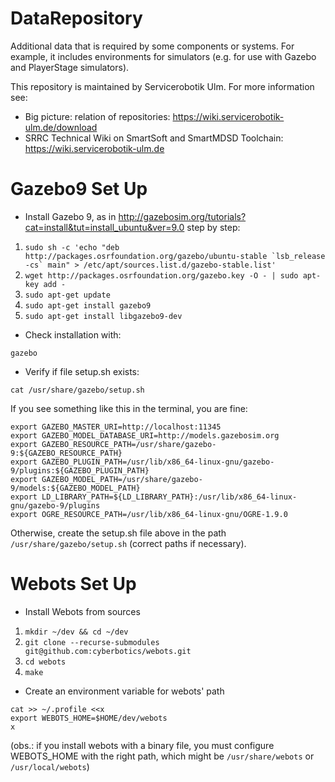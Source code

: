 # DataRepository
Additional data that is required by some components or systems. For example, it includes environments for simulators (e.g. for use with Gazebo and PlayerStage simulators).

This repository is maintained by Servicerobotik Ulm. For more information see:

* Big picture: relation of repositories: https://wiki.servicerobotik-ulm.de/download
* SRRC Technical Wiki on SmartSoft and SmartMDSD Toolchain: https://wiki.servicerobotik-ulm.de

# Gazebo9 Set Up
* Install Gazebo 9, as in http://gazebosim.org/tutorials?cat=install&tut=install_ubuntu&ver=9.0 step by step:

1) ```sudo sh -c 'echo "deb http://packages.osrfoundation.org/gazebo/ubuntu-stable `lsb_release -cs` main" > /etc/apt/sources.list.d/gazebo-stable.list'```
2) ```wget http://packages.osrfoundation.org/gazebo.key -O - | sudo apt-key add -```
3) ```sudo apt-get update```
4) ```sudo apt-get install gazebo9```
5) ```sudo apt-get install libgazebo9-dev```

* Check installation with:
```
gazebo
```
* Verify if file setup.sh exists:
```
cat /usr/share/gazebo/setup.sh
```
If you see something like this in the terminal, you are fine:
```
export GAZEBO_MASTER_URI=http://localhost:11345
export GAZEBO_MODEL_DATABASE_URI=http://models.gazebosim.org
export GAZEBO_RESOURCE_PATH=/usr/share/gazebo-9:${GAZEBO_RESOURCE_PATH}
export GAZEBO_PLUGIN_PATH=/usr/lib/x86_64-linux-gnu/gazebo-9/plugins:${GAZEBO_PLUGIN_PATH}
export GAZEBO_MODEL_PATH=/usr/share/gazebo-9/models:${GAZEBO_MODEL_PATH}
export LD_LIBRARY_PATH=${LD_LIBRARY_PATH}:/usr/lib/x86_64-linux-gnu/gazebo-9/plugins
export OGRE_RESOURCE_PATH=/usr/lib/x86_64-linux-gnu/OGRE-1.9.0
```
Otherwise, create the setup.sh file above in the path ```/usr/share/gazebo/setup.sh``` (correct paths if necessary).

# Webots Set Up
* Install Webots from sources
1) ```mkdir ~/dev && cd ~/dev```
2) ```git clone --recurse-submodules git@github.com:cyberbotics/webots.git```
3) ```cd webots```
4) ```make```
* Create an environment variable for webots' path
```
cat >> ~/.profile <<x
export WEBOTS_HOME=$HOME/dev/webots   
x
```
(obs.: if you install webots with a binary file, you must configure WEBOTS_HOME with the right path, which might be ```/usr/share/webots``` or ```/usr/local/webots```)
